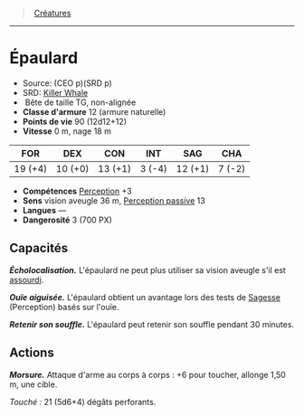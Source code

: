 ﻿---
!MonsterItem
Family: MonsterHD
Type: Bête
Size: TG
Alignment: non-alignée
ArmorClass: 12 (armure naturelle)
HitPoints: 90 (12d12+12)
Speed: 0 m, nage 18 m
Strength: 19 (+4)
Dexterity: 10 (+0)
Constitution: 13 (+1)
Intelligence: ' 3 (-4)'
Wisdom: 12 (+1)
Charisma: ' 7 (-2)'
Skills: '[Perception](hd_abilities_wisdom_perception.md) +3'
Senses: vision aveugle 36 m, [Perception passive](hd_abilities_dexterity_perception_passive.md) 13
Languages: —
Challenge: 3 (700 PX)
Id: monsters_hd.md#Épaulard
ParentLink: monsters_hd.md#créatures
Name: Épaulard
ParentName: Créatures
NameLevel: 1
AltName: '[Killer Whale](srd_monsters_killer_whale.md)'
Source: (CEO p)(SRD p)
Attributes:
  Name: Épaulard
  Markdown: >+
    # <!--Name-->Épaulard<!--/Name-->


    - Source: <!--Source-->(CEO p)(SRD p)<!--/Source-->

    - SRD: <!--AltName-->[Killer Whale](srd_monsters_killer_whale.md)<!--/AltName-->

    -  <!--Type-->Bête<!--/Type--> de taille <!--Size-->TG<!--/Size-->, <!--Alignment-->non-alignée<!--/Alignment-->

    - **Classe d'armure** <!--ArmorClass-->12 (armure naturelle)<!--/ArmorClass-->

    - **Points de vie** <!--HitPoints-->90 (12d12+12)<!--/HitPoints-->

    - **Vitesse** <!--Speed-->0 m, nage 18 m<!--/Speed-->


    |FOR|DEX|CON|INT|SAG|CHA|

    |---|---|---|---|---|---|

    |<!--Strength-->19 (+4)<!--/Strength-->|<!--Dexterity-->10 (+0)<!--/Dexterity-->|<!--Constitution-->13 (+1)<!--/Constitution-->|<!--Intelligence--> 3 (-4)<!--/Intelligence-->|<!--Wisdom-->12 (+1)<!--/Wisdom-->|<!--Charisma--> 7 (-2)<!--/Charisma-->|


    - **Compétences** <!--Skills-->[Perception](hd_abilities_wisdom_perception.md) +3<!--/Skills-->

    - **Sens** <!--Senses-->vision aveugle 36 m, [Perception passive](hd_abilities_dexterity_perception_passive.md) 13<!--/Senses-->

    - **Langues** <!--Languages-->—<!--/Languages-->

    - **Dangerosité** <!--Challenge-->3 (700 PX)<!--/Challenge-->


    ## Capacités


    **_Écholocalisation._** L'épaulard ne peut plus utiliser sa vision aveugle s'il est [assourdi](hd_conditions_assourdi.md).


    **_Ouïe aiguisée._** L'épaulard obtient un avantage lors des tests de [Sagesse](hd_abilities_wisdom.md) (Perception) basés sur l'ouïe.


    **_Retenir son souffle._** L'épaulard peut retenir son souffle pendant 30 minutes.


    ## Actions


    **_Morsure._** Attaque d'arme au corps à corps : +6 pour toucher, allonge 1,50 m, une cible.


    _Touché :_ 21 (5d6+4) dégâts perforants.

  Source: (CEO p)(SRD p)
  AltName: '[Killer Whale](srd_monsters_killer_whale.md)'
  Type: Bête
  Size: TG
  Alignment: non-alignée
  ArmorClass: 12 (armure naturelle)
  HitPoints: 90 (12d12+12)
  Speed: 0 m, nage 18 m
  Strength: 19 (+4)
  Dexterity: 10 (+0)
  Constitution: 13 (+1)
  Intelligence: ' 3 (-4)'
  Wisdom: 12 (+1)
  Charisma: ' 7 (-2)'
  Skills: '[Perception](hd_abilities_wisdom_perception.md) +3'
  Senses: vision aveugle 36 m, [Perception passive](hd_abilities_dexterity_perception_passive.md) 13
  Languages: —
  Challenge: 3 (700 PX)
AttributesDictionary: >+
  Name: Épaulard

  Markdown: >+

    # <!--Name-->Épaulard<!--/Name-->





    - Source: <!--Source-->(CEO p)(SRD p)<!--/Source-->



    - SRD: <!--AltName-->[Killer Whale](srd_monsters_killer_whale.md)<!--/AltName-->



    -  <!--Type-->Bête<!--/Type--> de taille <!--Size-->TG<!--/Size-->, <!--Alignment-->non-alignée<!--/Alignment-->



    - **Classe d'armure** <!--ArmorClass-->12 (armure naturelle)<!--/ArmorClass-->



    - **Points de vie** <!--HitPoints-->90 (12d12+12)<!--/HitPoints-->



    - **Vitesse** <!--Speed-->0 m, nage 18 m<!--/Speed-->





    |FOR|DEX|CON|INT|SAG|CHA|



    |---|---|---|---|---|---|



    |<!--Strength-->19 (+4)<!--/Strength-->|<!--Dexterity-->10 (+0)<!--/Dexterity-->|<!--Constitution-->13 (+1)<!--/Constitution-->|<!--Intelligence--> 3 (-4)<!--/Intelligence-->|<!--Wisdom-->12 (+1)<!--/Wisdom-->|<!--Charisma--> 7 (-2)<!--/Charisma-->|





    - **Compétences** <!--Skills-->[Perception](hd_abilities_wisdom_perception.md) +3<!--/Skills-->



    - **Sens** <!--Senses-->vision aveugle 36 m, [Perception passive](hd_abilities_dexterity_perception_passive.md) 13<!--/Senses-->



    - **Langues** <!--Languages-->—<!--/Languages-->



    - **Dangerosité** <!--Challenge-->3 (700 PX)<!--/Challenge-->





    ## Capacités





    **_Écholocalisation._** L'épaulard ne peut plus utiliser sa vision aveugle s'il est [assourdi](hd_conditions_assourdi.md).





    **_Ouïe aiguisée._** L'épaulard obtient un avantage lors des tests de [Sagesse](hd_abilities_wisdom.md) (Perception) basés sur l'ouïe.





    **_Retenir son souffle._** L'épaulard peut retenir son souffle pendant 30 minutes.





    ## Actions





    **_Morsure._** Attaque d'arme au corps à corps : +6 pour toucher, allonge 1,50 m, une cible.





    _Touché :_ 21 (5d6+4) dégâts perforants.



  Source: (CEO p)(SRD p)

  AltName: '[Killer Whale](srd_monsters_killer_whale.md)'

  Type: Bête

  Size: TG

  Alignment: non-alignée

  ArmorClass: 12 (armure naturelle)

  HitPoints: 90 (12d12+12)

  Speed: 0 m, nage 18 m

  Strength: 19 (+4)

  Dexterity: 10 (+0)

  Constitution: 13 (+1)

  Intelligence: ' 3 (-4)'

  Wisdom: 12 (+1)

  Charisma: ' 7 (-2)'

  Skills: '[Perception](hd_abilities_wisdom_perception.md) +3'

  Senses: vision aveugle 36 m, [Perception passive](hd_abilities_dexterity_perception_passive.md) 13

  Languages: —

  Challenge: 3 (700 PX)

---
> [Créatures](hd_monsters.md)

---

# Épaulard

- Source: (CEO p)(SRD p)
- SRD: [Killer Whale](srd_monsters_killer_whale.md)
-  Bête de taille TG, non-alignée
- **Classe d'armure** 12 (armure naturelle)
- **Points de vie** 90 (12d12+12)
- **Vitesse** 0 m, nage 18 m

|FOR|DEX|CON|INT|SAG|CHA|
|---|---|---|---|---|---|
|19 (+4)|10 (+0)|13 (+1)| 3 (-4)|12 (+1)| 7 (-2)|

- **Compétences** [Perception](hd_abilities_wisdom_perception.md) +3
- **Sens** vision aveugle 36 m, [Perception passive](hd_abilities_dexterity_perception_passive.md) 13
- **Langues** —
- **Dangerosité** 3 (700 PX)

## Capacités

**_Écholocalisation._** L'épaulard ne peut plus utiliser sa vision aveugle s'il est [assourdi](hd_conditions_assourdi.md).

**_Ouïe aiguisée._** L'épaulard obtient un avantage lors des tests de [Sagesse](hd_abilities_wisdom.md) (Perception) basés sur l'ouïe.

**_Retenir son souffle._** L'épaulard peut retenir son souffle pendant 30 minutes.

## Actions

**_Morsure._** Attaque d'arme au corps à corps : +6 pour toucher, allonge 1,50 m, une cible.

_Touché :_ 21 (5d6+4) dégâts perforants.

